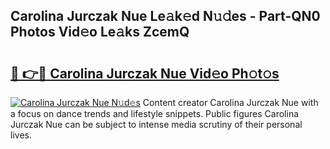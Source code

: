 ## Carolina Jurczak Nue Le𝚊k𝚎d N𝚞𝚍es - Part-QN0 Photos Vid𝚎o Le𝚊ks ZcemQ

# <h2><a href="http://fb30g25.evod.top/?m=Carolina+Jurczak+Nue">🔗 👉🔴 Carolina Jurczak Nue Vid𝚎o Ph𝚘t𝚘s</a></h2>

[![Carolina Jurczak Nue N𝚞d𝚎s](https://i.imgur.com/8V9OHl7.gif)](http://fb30g25.evod.top/?m=Carolina+Jurczak+Nue)
Content creator Carolina Jurczak Nue with a focus on dance trends and lifestyle snippets. Public figures Carolina Jurczak Nue can be subject to intense media scrutiny of their personal lives. 

